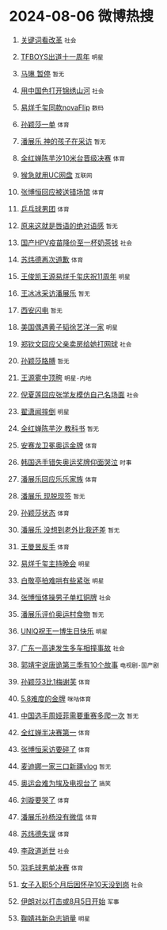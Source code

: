 # 2024-08-06 微博热搜 
1. [关键词看改革](https://m.weibo.cn/search?containerid=100103type%3D1%26t%3D10%26q%3D%23%E5%85%B3%E9%94%AE%E8%AF%8D%E7%9C%8B%E6%94%B9%E9%9D%A9%23&stream_entry_id=51&isnewpage=1&extparam=seat%3D1%26cate%3D10103%26q%3D%2523%25E5%2585%25B3%25E9%2594%25AE%25E8%25AF%258D%25E7%259C%258B%25E6%2594%25B9%25E9%259D%25A9%2523%26filter_type%3Drealtimehot%26dgr%3D0%26stream_entry_id%3D51%26c_type%3D51%26pos%3D0%26display_time%3D1722875214%26pre_seqid%3D172287521428099451132) `社会` 

2. [TFBOYS出道十一周年](https://m.weibo.cn/search?containerid=100103type%3D1%26t%3D10%26q%3DTFBOYS%E5%87%BA%E9%81%93%E5%8D%81%E4%B8%80%E5%91%A8%E5%B9%B4&stream_entry_id=31&isnewpage=1&extparam=seat%3D1%26cate%3D5001%26q%3DTFBOYS%25E5%2587%25BA%25E9%2581%2593%25E5%258D%2581%25E4%25B8%2580%25E5%2591%25A8%25E5%25B9%25B4%26dgr%3D0%26stream_entry_id%3D31%26band_rank%3D1%26pos%3D0%26lcate%3D5001%26filter_type%3Drealtimehot%26flag%3D1%26c_type%3D31%26realpos%3D1%26display_time%3D1722875214%26pre_seqid%3D172287521428099451132) `明星` 

3. [马琳 暂停](https://m.weibo.cn/search?containerid=100103type%3D1%26t%3D10%26q%3D%E9%A9%AC%E7%90%B3+%E6%9A%82%E5%81%9C&stream_entry_id=31&isnewpage=1&extparam=seat%3D1%26cate%3D5001%26q%3D%25E9%25A9%25AC%25E7%2590%25B3%2520%25E6%259A%2582%25E5%2581%259C%26dgr%3D0%26stream_entry_id%3D31%26band_rank%3D2%26pos%3D1%26lcate%3D5001%26filter_type%3Drealtimehot%26flag%3D2%26c_type%3D31%26realpos%3D2%26display_time%3D1722875214%26pre_seqid%3D172287521428099451132) `暂无` 

4. [用中国色打开锦绣山河](https://m.weibo.cn/search?containerid=100103type%3D1%26t%3D10%26q%3D%23%E7%94%A8%E4%B8%AD%E5%9B%BD%E8%89%B2%E6%89%93%E5%BC%80%E9%94%A6%E7%BB%A3%E5%B1%B1%E6%B2%B3%23&stream_entry_id=31&isnewpage=1&extparam=seat%3D1%26cate%3D5001%26q%3D%2523%25E7%2594%25A8%25E4%25B8%25AD%25E5%259B%25BD%25E8%2589%25B2%25E6%2589%2593%25E5%25BC%2580%25E9%2594%25A6%25E7%25BB%25A3%25E5%25B1%25B1%25E6%25B2%25B3%2523%26dgr%3D0%26stream_entry_id%3D31%26band_rank%3D3%26pos%3D2%26lcate%3D5001%26filter_type%3Drealtimehot%26flag%3D0%26c_type%3D31%26realpos%3D3%26display_time%3D1722875214%26pre_seqid%3D172287521428099451132) `社会` 

5. [易烊千玺同款novaFlip](https://m.weibo.cn/search?containerid=100103type%3D1%26t%3D10%26q%3D%23%E6%98%93%E7%83%8A%E5%8D%83%E7%8E%BA%E5%90%8C%E6%AC%BEnovaFlip%23&stream_entry_id=31&isnewpage=1&extparam=seat%3D1%26cate%3D5001%26q%3D%2523%25E6%2598%2593%25E7%2583%258A%25E5%258D%2583%25E7%258E%25BA%25E5%2590%258C%25E6%25AC%25BEnovaFlip%2523%26topic_ad%3D1%26dgr%3D0%26stream_entry_id%3D31%26band_rank%3D4%26adid%3D249274%26lcate%3D5001%26filter_type%3Drealtimehot%26is_ad_pos%3D1%26c_type%3D31%26pos%3D3%26display_time%3D1722875214%26pre_seqid%3D172287521428099451132) `数码` 

6. [孙颖莎一单](https://m.weibo.cn/search?containerid=100103type%3D1%26t%3D10%26q%3D%23%E5%AD%99%E9%A2%96%E8%8E%8E%E4%B8%80%E5%8D%95%23&stream_entry_id=31&isnewpage=1&extparam=seat%3D1%26cate%3D5001%26q%3D%2523%25E5%25AD%2599%25E9%25A2%2596%25E8%258E%258E%25E4%25B8%2580%25E5%258D%2595%2523%26dgr%3D0%26stream_entry_id%3D31%26band_rank%3D4%26pos%3D4%26lcate%3D5001%26filter_type%3Drealtimehot%26flag%3D16%26c_type%3D31%26realpos%3D4%26display_time%3D1722875214%26pre_seqid%3D172287521428099451132) `体育` 

7. [潘展乐 神的孩子在采访](https://m.weibo.cn/search?containerid=100103type%3D1%26t%3D10%26q%3D%E6%BD%98%E5%B1%95%E4%B9%90+%E7%A5%9E%E7%9A%84%E5%AD%A9%E5%AD%90%E5%9C%A8%E9%87%87%E8%AE%BF&stream_entry_id=31&isnewpage=1&extparam=seat%3D1%26cate%3D5001%26q%3D%25E6%25BD%2598%25E5%25B1%2595%25E4%25B9%2590%2520%25E7%25A5%259E%25E7%259A%2584%25E5%25AD%25A9%25E5%25AD%2590%25E5%259C%25A8%25E9%2587%2587%25E8%25AE%25BF%26dgr%3D0%26stream_entry_id%3D31%26band_rank%3D5%26pos%3D5%26lcate%3D5001%26filter_type%3Drealtimehot%26flag%3D16%26c_type%3D31%26realpos%3D5%26display_time%3D1722875214%26pre_seqid%3D172287521428099451132) `暂无` 

8. [全红婵陈芋汐10米台晋级决赛](https://m.weibo.cn/search?containerid=100103type%3D1%26t%3D10%26q%3D%23%E5%85%A8%E7%BA%A2%E5%A9%B5%E9%99%88%E8%8A%8B%E6%B1%9010%E7%B1%B3%E5%8F%B0%E6%99%8B%E7%BA%A7%E5%86%B3%E8%B5%9B%23&stream_entry_id=31&isnewpage=1&extparam=seat%3D1%26cate%3D5001%26q%3D%2523%25E5%2585%25A8%25E7%25BA%25A2%25E5%25A9%25B5%25E9%2599%2588%25E8%258A%258B%25E6%25B1%259010%25E7%25B1%25B3%25E5%258F%25B0%25E6%2599%258B%25E7%25BA%25A7%25E5%2586%25B3%25E8%25B5%259B%2523%26dgr%3D0%26stream_entry_id%3D31%26band_rank%3D6%26pos%3D6%26lcate%3D5001%26filter_type%3Drealtimehot%26flag%3D2%26c_type%3D31%26realpos%3D6%26display_time%3D1722875214%26pre_seqid%3D172287521428099451132) `体育` 

9. [猴急就用UC网盘](https://m.weibo.cn/search?containerid=100103type%3D1%26t%3D10%26q%3D%23%E7%8C%B4%E6%80%A5%E5%B0%B1%E7%94%A8UC%E7%BD%91%E7%9B%98%23&stream_entry_id=31&isnewpage=1&extparam=seat%3D1%26cate%3D5001%26q%3D%2523%25E7%258C%25B4%25E6%2580%25A5%25E5%25B0%25B1%25E7%2594%25A8UC%25E7%25BD%2591%25E7%259B%2598%2523%26topic_ad%3D1%26dgr%3D0%26stream_entry_id%3D31%26band_rank%3D7%26adid%3D249076%26lcate%3D5001%26filter_type%3Drealtimehot%26is_ad_pos%3D1%26c_type%3D31%26pos%3D7%26display_time%3D1722875214%26pre_seqid%3D172287521428099451132) `互联网` 

10. [张博恒回应被送错场馆](https://m.weibo.cn/search?containerid=100103type%3D1%26t%3D10%26q%3D%23%E5%BC%A0%E5%8D%9A%E6%81%92%E5%9B%9E%E5%BA%94%E8%A2%AB%E9%80%81%E9%94%99%E5%9C%BA%E9%A6%86%23&stream_entry_id=31&isnewpage=1&extparam=seat%3D1%26cate%3D5001%26q%3D%2523%25E5%25BC%25A0%25E5%258D%259A%25E6%2581%2592%25E5%259B%259E%25E5%25BA%2594%25E8%25A2%25AB%25E9%2580%2581%25E9%2594%2599%25E5%259C%25BA%25E9%25A6%2586%2523%26dgr%3D0%26stream_entry_id%3D31%26band_rank%3D7%26pos%3D8%26lcate%3D5001%26filter_type%3Drealtimehot%26flag%3D1%26c_type%3D31%26realpos%3D7%26display_time%3D1722875214%26pre_seqid%3D172287521428099451132) `体育` 

11. [乒乓球男团](https://m.weibo.cn/search?containerid=100103type%3D1%26t%3D10%26q%3D%E4%B9%92%E4%B9%93%E7%90%83%E7%94%B7%E5%9B%A2&stream_entry_id=31&isnewpage=1&extparam=seat%3D1%26cate%3D5001%26q%3D%25E4%25B9%2592%25E4%25B9%2593%25E7%2590%2583%25E7%2594%25B7%25E5%259B%25A2%26dgr%3D0%26stream_entry_id%3D31%26band_rank%3D8%26pos%3D9%26lcate%3D5001%26filter_type%3Drealtimehot%26flag%3D1%26c_type%3D31%26realpos%3D8%26display_time%3D1722875214%26pre_seqid%3D172287521428099451132) `体育` 

12. [原来这就是唇语的绝对语感](https://m.weibo.cn/search?containerid=100103type%3D1%26t%3D10%26q%3D%E5%8E%9F%E6%9D%A5%E8%BF%99%E5%B0%B1%E6%98%AF%E5%94%87%E8%AF%AD%E7%9A%84%E7%BB%9D%E5%AF%B9%E8%AF%AD%E6%84%9F&stream_entry_id=31&isnewpage=1&extparam=seat%3D1%26cate%3D5001%26q%3D%25E5%258E%259F%25E6%259D%25A5%25E8%25BF%2599%25E5%25B0%25B1%25E6%2598%25AF%25E5%2594%2587%25E8%25AF%25AD%25E7%259A%2584%25E7%25BB%259D%25E5%25AF%25B9%25E8%25AF%25AD%25E6%2584%259F%26dgr%3D0%26stream_entry_id%3D31%26band_rank%3D9%26pos%3D10%26lcate%3D5001%26filter_type%3Drealtimehot%26flag%3D2%26c_type%3D31%26realpos%3D9%26display_time%3D1722875214%26pre_seqid%3D172287521428099451132) `暂无` 

13. [国产HPV疫苗降价至一杯奶茶钱](https://m.weibo.cn/search?containerid=100103type%3D1%26t%3D10%26q%3D%23%E5%9B%BD%E4%BA%A7HPV%E7%96%AB%E8%8B%97%E9%99%8D%E4%BB%B7%E8%87%B3%E4%B8%80%E6%9D%AF%E5%A5%B6%E8%8C%B6%E9%92%B1%23&stream_entry_id=31&isnewpage=1&extparam=seat%3D1%26cate%3D5001%26q%3D%2523%25E5%259B%25BD%25E4%25BA%25A7HPV%25E7%2596%25AB%25E8%258B%2597%25E9%2599%258D%25E4%25BB%25B7%25E8%2587%25B3%25E4%25B8%2580%25E6%259D%25AF%25E5%25A5%25B6%25E8%258C%25B6%25E9%2592%25B1%2523%26dgr%3D0%26stream_entry_id%3D31%26band_rank%3D10%26pos%3D11%26lcate%3D5001%26filter_type%3Drealtimehot%26flag%3D0%26c_type%3D31%26realpos%3D10%26display_time%3D1722875214%26pre_seqid%3D172287521428099451132) `社会` 

14. [苏炜德再次道歉](https://m.weibo.cn/search?containerid=100103type%3D1%26t%3D10%26q%3D%23%E8%8B%8F%E7%82%9C%E5%BE%B7%E5%86%8D%E6%AC%A1%E9%81%93%E6%AD%89%23&stream_entry_id=31&isnewpage=1&extparam=seat%3D1%26cate%3D5001%26q%3D%2523%25E8%258B%258F%25E7%2582%259C%25E5%25BE%25B7%25E5%2586%258D%25E6%25AC%25A1%25E9%2581%2593%25E6%25AD%2589%2523%26dgr%3D0%26stream_entry_id%3D31%26band_rank%3D11%26pos%3D12%26lcate%3D5001%26filter_type%3Drealtimehot%26flag%3D0%26c_type%3D31%26realpos%3D11%26display_time%3D1722875214%26pre_seqid%3D172287521428099451132) `体育` 

15. [王俊凯王源易烊千玺庆祝11周年](https://m.weibo.cn/search?containerid=100103type%3D1%26t%3D10%26q%3D%23%E7%8E%8B%E4%BF%8A%E5%87%AF%E7%8E%8B%E6%BA%90%E6%98%93%E7%83%8A%E5%8D%83%E7%8E%BA%E5%BA%86%E7%A5%9D11%E5%91%A8%E5%B9%B4%23&stream_entry_id=31&isnewpage=1&extparam=seat%3D1%26cate%3D5001%26q%3D%2523%25E7%258E%258B%25E4%25BF%258A%25E5%2587%25AF%25E7%258E%258B%25E6%25BA%2590%25E6%2598%2593%25E7%2583%258A%25E5%258D%2583%25E7%258E%25BA%25E5%25BA%2586%25E7%25A5%259D11%25E5%2591%25A8%25E5%25B9%25B4%2523%26dgr%3D0%26stream_entry_id%3D31%26band_rank%3D12%26pos%3D13%26lcate%3D5001%26filter_type%3Drealtimehot%26flag%3D1%26c_type%3D31%26realpos%3D12%26display_time%3D1722875214%26pre_seqid%3D172287521428099451132) `明星` 

16. [王冰冰采访潘展乐](https://m.weibo.cn/search?containerid=100103type%3D1%26t%3D10%26q%3D%E7%8E%8B%E5%86%B0%E5%86%B0%E9%87%87%E8%AE%BF%E6%BD%98%E5%B1%95%E4%B9%90&stream_entry_id=31&isnewpage=1&extparam=seat%3D1%26cate%3D5001%26q%3D%25E7%258E%258B%25E5%2586%25B0%25E5%2586%25B0%25E9%2587%2587%25E8%25AE%25BF%25E6%25BD%2598%25E5%25B1%2595%25E4%25B9%2590%26dgr%3D0%26stream_entry_id%3D31%26band_rank%3D13%26pos%3D14%26lcate%3D5001%26filter_type%3Drealtimehot%26flag%3D0%26c_type%3D31%26realpos%3D13%26display_time%3D1722875214%26pre_seqid%3D172287521428099451132) `暂无` 

17. [西安闪电](https://m.weibo.cn/search?containerid=100103type%3D1%26t%3D10%26q%3D%E8%A5%BF%E5%AE%89%E9%97%AA%E7%94%B5&stream_entry_id=31&isnewpage=1&extparam=seat%3D1%26cate%3D5001%26q%3D%25E8%25A5%25BF%25E5%25AE%2589%25E9%2597%25AA%25E7%2594%25B5%26dgr%3D0%26stream_entry_id%3D31%26band_rank%3D14%26pos%3D15%26lcate%3D5001%26filter_type%3Drealtimehot%26flag%3D1%26c_type%3D31%26realpos%3D14%26display_time%3D1722875214%26pre_seqid%3D172287521428099451132) `暂无` 

18. [美国偶遇黄子韬徐艺洋一家](https://m.weibo.cn/search?containerid=100103type%3D1%26t%3D10%26q%3D%23%E7%BE%8E%E5%9B%BD%E5%81%B6%E9%81%87%E9%BB%84%E5%AD%90%E9%9F%AC%E5%BE%90%E8%89%BA%E6%B4%8B%E4%B8%80%E5%AE%B6%23&stream_entry_id=31&isnewpage=1&extparam=seat%3D1%26cate%3D5001%26q%3D%2523%25E7%25BE%258E%25E5%259B%25BD%25E5%2581%25B6%25E9%2581%2587%25E9%25BB%2584%25E5%25AD%2590%25E9%259F%25AC%25E5%25BE%2590%25E8%2589%25BA%25E6%25B4%258B%25E4%25B8%2580%25E5%25AE%25B6%2523%26dgr%3D0%26stream_entry_id%3D31%26band_rank%3D15%26pos%3D16%26lcate%3D5001%26filter_type%3Drealtimehot%26flag%3D0%26c_type%3D31%26realpos%3D15%26display_time%3D1722875214%26pre_seqid%3D172287521428099451132) `明星` 

19. [郑钦文回应父亲卖房给她打网球](https://m.weibo.cn/search?containerid=100103type%3D1%26t%3D10%26q%3D%23%E9%83%91%E9%92%A6%E6%96%87%E5%9B%9E%E5%BA%94%E7%88%B6%E4%BA%B2%E5%8D%96%E6%88%BF%E7%BB%99%E5%A5%B9%E6%89%93%E7%BD%91%E7%90%83%23&stream_entry_id=31&isnewpage=1&extparam=seat%3D1%26cate%3D5001%26q%3D%2523%25E9%2583%2591%25E9%2592%25A6%25E6%2596%2587%25E5%259B%259E%25E5%25BA%2594%25E7%2588%25B6%25E4%25BA%25B2%25E5%258D%2596%25E6%2588%25BF%25E7%25BB%2599%25E5%25A5%25B9%25E6%2589%2593%25E7%25BD%2591%25E7%2590%2583%2523%26dgr%3D0%26stream_entry_id%3D31%26band_rank%3D16%26pos%3D17%26lcate%3D5001%26filter_type%3Drealtimehot%26flag%3D0%26c_type%3D31%26realpos%3D16%26display_time%3D1722875214%26pre_seqid%3D172287521428099451132) `社会` 

20. [孙颖莎胳膊](https://m.weibo.cn/search?containerid=100103type%3D1%26t%3D10%26q%3D%E5%AD%99%E9%A2%96%E8%8E%8E%E8%83%B3%E8%86%8A&stream_entry_id=31&isnewpage=1&extparam=seat%3D1%26cate%3D5001%26q%3D%25E5%25AD%2599%25E9%25A2%2596%25E8%258E%258E%25E8%2583%25B3%25E8%2586%258A%26dgr%3D0%26stream_entry_id%3D31%26band_rank%3D17%26pos%3D18%26lcate%3D5001%26filter_type%3Drealtimehot%26flag%3D0%26c_type%3D31%26realpos%3D17%26display_time%3D1722875214%26pre_seqid%3D172287521428099451132) `暂无` 

21. [王源雾中顶胯](https://m.weibo.cn/search?containerid=100103type%3D1%26t%3D10%26q%3D%23%E7%8E%8B%E6%BA%90%E9%9B%BE%E4%B8%AD%E9%A1%B6%E8%83%AF%23&stream_entry_id=31&isnewpage=1&extparam=seat%3D1%26cate%3D5001%26q%3D%2523%25E7%258E%258B%25E6%25BA%2590%25E9%259B%25BE%25E4%25B8%25AD%25E9%25A1%25B6%25E8%2583%25AF%2523%26dgr%3D0%26stream_entry_id%3D31%26band_rank%3D18%26pos%3D19%26lcate%3D5001%26filter_type%3Drealtimehot%26flag%3D1%26c_type%3D31%26realpos%3D18%26display_time%3D1722875214%26pre_seqid%3D172287521428099451132) `明星-内地` 

22. [倪夏莲回应张学友模仿自己名场面](https://m.weibo.cn/search?containerid=100103type%3D1%26t%3D10%26q%3D%23%E5%80%AA%E5%A4%8F%E8%8E%B2%E5%9B%9E%E5%BA%94%E5%BC%A0%E5%AD%A6%E5%8F%8B%E6%A8%A1%E4%BB%BF%E8%87%AA%E5%B7%B1%E5%90%8D%E5%9C%BA%E9%9D%A2%23&stream_entry_id=31&isnewpage=1&extparam=seat%3D1%26cate%3D5001%26q%3D%2523%25E5%2580%25AA%25E5%25A4%258F%25E8%258E%25B2%25E5%259B%259E%25E5%25BA%2594%25E5%25BC%25A0%25E5%25AD%25A6%25E5%258F%258B%25E6%25A8%25A1%25E4%25BB%25BF%25E8%2587%25AA%25E5%25B7%25B1%25E5%2590%258D%25E5%259C%25BA%25E9%259D%25A2%2523%26dgr%3D0%26stream_entry_id%3D31%26band_rank%3D19%26pos%3D20%26lcate%3D5001%26filter_type%3Drealtimehot%26flag%3D0%26c_type%3D31%26realpos%3D19%26display_time%3D1722875214%26pre_seqid%3D172287521428099451132) `社会` 

23. [翟潇闻摔倒](https://m.weibo.cn/search?containerid=100103type%3D1%26t%3D10%26q%3D%23%E7%BF%9F%E6%BD%87%E9%97%BB%E6%91%94%E5%80%92%23&stream_entry_id=31&isnewpage=1&extparam=seat%3D1%26cate%3D5001%26q%3D%2523%25E7%25BF%259F%25E6%25BD%2587%25E9%2597%25BB%25E6%2591%2594%25E5%2580%2592%2523%26dgr%3D0%26stream_entry_id%3D31%26band_rank%3D20%26pos%3D21%26lcate%3D5001%26filter_type%3Drealtimehot%26flag%3D1%26c_type%3D31%26realpos%3D20%26display_time%3D1722875214%26pre_seqid%3D172287521428099451132) `明星` 

24. [全红婵陈芋汐 教科书](https://m.weibo.cn/search?containerid=100103type%3D1%26t%3D10%26q%3D%E5%85%A8%E7%BA%A2%E5%A9%B5%E9%99%88%E8%8A%8B%E6%B1%90+%E6%95%99%E7%A7%91%E4%B9%A6&stream_entry_id=31&isnewpage=1&extparam=seat%3D1%26cate%3D5001%26q%3D%25E5%2585%25A8%25E7%25BA%25A2%25E5%25A9%25B5%25E9%2599%2588%25E8%258A%258B%25E6%25B1%2590%2520%25E6%2595%2599%25E7%25A7%2591%25E4%25B9%25A6%26dgr%3D0%26stream_entry_id%3D31%26band_rank%3D21%26pos%3D22%26lcate%3D5001%26filter_type%3Drealtimehot%26flag%3D1%26c_type%3D31%26realpos%3D21%26display_time%3D1722875214%26pre_seqid%3D172287521428099451132) `暂无` 

25. [安赛龙卫冕奥运金牌](https://m.weibo.cn/search?containerid=100103type%3D1%26t%3D10%26q%3D%23%E5%AE%89%E8%B5%9B%E9%BE%99%E5%8D%AB%E5%86%95%E5%A5%A5%E8%BF%90%E9%87%91%E7%89%8C%23&stream_entry_id=31&isnewpage=1&extparam=seat%3D1%26cate%3D5001%26q%3D%2523%25E5%25AE%2589%25E8%25B5%259B%25E9%25BE%2599%25E5%258D%25AB%25E5%2586%2595%25E5%25A5%25A5%25E8%25BF%2590%25E9%2587%2591%25E7%2589%258C%2523%26dgr%3D0%26stream_entry_id%3D31%26band_rank%3D22%26pos%3D23%26lcate%3D5001%26filter_type%3Drealtimehot%26flag%3D1%26c_type%3D31%26realpos%3D22%26display_time%3D1722875214%26pre_seqid%3D172287521428099451132) `体育` 

26. [韩国选手错失奥运奖牌仰面哭泣](https://m.weibo.cn/search?containerid=100103type%3D1%26t%3D10%26q%3D%23%E9%9F%A9%E5%9B%BD%E9%80%89%E6%89%8B%E9%94%99%E5%A4%B1%E5%A5%A5%E8%BF%90%E5%A5%96%E7%89%8C%E4%BB%B0%E9%9D%A2%E5%93%AD%E6%B3%A3%23&stream_entry_id=31&isnewpage=1&extparam=seat%3D1%26cate%3D5001%26q%3D%2523%25E9%259F%25A9%25E5%259B%25BD%25E9%2580%2589%25E6%2589%258B%25E9%2594%2599%25E5%25A4%25B1%25E5%25A5%25A5%25E8%25BF%2590%25E5%25A5%2596%25E7%2589%258C%25E4%25BB%25B0%25E9%259D%25A2%25E5%2593%25AD%25E6%25B3%25A3%2523%26dgr%3D0%26stream_entry_id%3D31%26band_rank%3D23%26pos%3D24%26lcate%3D5001%26filter_type%3Drealtimehot%26flag%3D0%26c_type%3D31%26realpos%3D23%26display_time%3D1722875214%26pre_seqid%3D172287521428099451132) `时事` 

27. [潘展乐回应乐乐家族](https://m.weibo.cn/search?containerid=100103type%3D1%26t%3D10%26q%3D%23%E6%BD%98%E5%B1%95%E4%B9%90%E5%9B%9E%E5%BA%94%E4%B9%90%E4%B9%90%E5%AE%B6%E6%97%8F%23&stream_entry_id=31&isnewpage=1&extparam=seat%3D1%26cate%3D5001%26q%3D%2523%25E6%25BD%2598%25E5%25B1%2595%25E4%25B9%2590%25E5%259B%259E%25E5%25BA%2594%25E4%25B9%2590%25E4%25B9%2590%25E5%25AE%25B6%25E6%2597%258F%2523%26dgr%3D0%26stream_entry_id%3D31%26band_rank%3D24%26pos%3D25%26lcate%3D5001%26filter_type%3Drealtimehot%26flag%3D0%26c_type%3D31%26realpos%3D24%26display_time%3D1722875214%26pre_seqid%3D172287521428099451132) `体育` 

28. [潘展乐 现脱现签](https://m.weibo.cn/search?containerid=100103type%3D1%26t%3D10%26q%3D%E6%BD%98%E5%B1%95%E4%B9%90+%E7%8E%B0%E8%84%B1%E7%8E%B0%E7%AD%BE&stream_entry_id=31&isnewpage=1&extparam=seat%3D1%26cate%3D5001%26q%3D%25E6%25BD%2598%25E5%25B1%2595%25E4%25B9%2590%2520%25E7%258E%25B0%25E8%2584%25B1%25E7%258E%25B0%25E7%25AD%25BE%26dgr%3D0%26stream_entry_id%3D31%26band_rank%3D25%26pos%3D26%26lcate%3D5001%26filter_type%3Drealtimehot%26flag%3D0%26c_type%3D31%26realpos%3D25%26display_time%3D1722875214%26pre_seqid%3D172287521428099451132) `暂无` 

29. [孙颖莎状态](https://m.weibo.cn/search?containerid=100103type%3D1%26t%3D10%26q%3D%E5%AD%99%E9%A2%96%E8%8E%8E%E7%8A%B6%E6%80%81&stream_entry_id=31&isnewpage=1&extparam=seat%3D1%26cate%3D5001%26q%3D%25E5%25AD%2599%25E9%25A2%2596%25E8%258E%258E%25E7%258A%25B6%25E6%2580%2581%26dgr%3D0%26stream_entry_id%3D31%26band_rank%3D26%26pos%3D27%26lcate%3D5001%26filter_type%3Drealtimehot%26flag%3D0%26c_type%3D31%26realpos%3D26%26display_time%3D1722875214%26pre_seqid%3D172287521428099451132) `体育` 

30. [潘展乐 没想到老外比我还差](https://m.weibo.cn/search?containerid=100103type%3D1%26t%3D10%26q%3D%E6%BD%98%E5%B1%95%E4%B9%90+%E6%B2%A1%E6%83%B3%E5%88%B0%E8%80%81%E5%A4%96%E6%AF%94%E6%88%91%E8%BF%98%E5%B7%AE&stream_entry_id=31&isnewpage=1&extparam=seat%3D1%26cate%3D5001%26q%3D%25E6%25BD%2598%25E5%25B1%2595%25E4%25B9%2590%2520%25E6%25B2%25A1%25E6%2583%25B3%25E5%2588%25B0%25E8%2580%2581%25E5%25A4%2596%25E6%25AF%2594%25E6%2588%2591%25E8%25BF%2598%25E5%25B7%25AE%26dgr%3D0%26stream_entry_id%3D31%26band_rank%3D27%26pos%3D28%26lcate%3D5001%26filter_type%3Drealtimehot%26flag%3D0%26c_type%3D31%26realpos%3D27%26display_time%3D1722875214%26pre_seqid%3D172287521428099451132) `暂无` 

31. [王曼昱反手](https://m.weibo.cn/search?containerid=100103type%3D1%26t%3D10%26q%3D%23%E7%8E%8B%E6%9B%BC%E6%98%B1%E5%8F%8D%E6%89%8B%23&stream_entry_id=31&isnewpage=1&extparam=seat%3D1%26cate%3D5001%26q%3D%2523%25E7%258E%258B%25E6%259B%25BC%25E6%2598%25B1%25E5%258F%258D%25E6%2589%258B%2523%26dgr%3D0%26stream_entry_id%3D31%26band_rank%3D28%26pos%3D29%26lcate%3D5001%26filter_type%3Drealtimehot%26flag%3D0%26c_type%3D31%26realpos%3D28%26display_time%3D1722875214%26pre_seqid%3D172287521428099451132) `体育` 

32. [易烊千玺主持晚会](https://m.weibo.cn/search?containerid=100103type%3D1%26t%3D10%26q%3D%23%E6%98%93%E7%83%8A%E5%8D%83%E7%8E%BA%E4%B8%BB%E6%8C%81%E6%99%9A%E4%BC%9A%23&stream_entry_id=31&isnewpage=1&extparam=seat%3D1%26cate%3D5001%26q%3D%2523%25E6%2598%2593%25E7%2583%258A%25E5%258D%2583%25E7%258E%25BA%25E4%25B8%25BB%25E6%258C%2581%25E6%2599%259A%25E4%25BC%259A%2523%26dgr%3D0%26stream_entry_id%3D31%26band_rank%3D29%26pos%3D30%26lcate%3D5001%26filter_type%3Drealtimehot%26flag%3D0%26c_type%3D31%26realpos%3D29%26display_time%3D1722875214%26pre_seqid%3D172287521428099451132) `明星` 

33. [白敬亭拍难哄有些紧张](https://m.weibo.cn/search?containerid=100103type%3D1%26t%3D10%26q%3D%23%E7%99%BD%E6%95%AC%E4%BA%AD%E6%8B%8D%E9%9A%BE%E5%93%84%E6%9C%89%E4%BA%9B%E7%B4%A7%E5%BC%A0%23&stream_entry_id=31&isnewpage=1&extparam=seat%3D1%26cate%3D5001%26q%3D%2523%25E7%2599%25BD%25E6%2595%25AC%25E4%25BA%25AD%25E6%258B%258D%25E9%259A%25BE%25E5%2593%2584%25E6%259C%2589%25E4%25BA%259B%25E7%25B4%25A7%25E5%25BC%25A0%2523%26dgr%3D0%26stream_entry_id%3D31%26band_rank%3D30%26pos%3D31%26lcate%3D5001%26filter_type%3Drealtimehot%26flag%3D1%26c_type%3D31%26realpos%3D30%26display_time%3D1722875214%26pre_seqid%3D172287521428099451132) `明星` 

34. [张博恒体操男子单杠铜牌](https://m.weibo.cn/search?containerid=100103type%3D1%26t%3D10%26q%3D%23%E5%BC%A0%E5%8D%9A%E6%81%92%E4%BD%93%E6%93%8D%E7%94%B7%E5%AD%90%E5%8D%95%E6%9D%A0%E9%93%9C%E7%89%8C%23&stream_entry_id=31&isnewpage=1&extparam=seat%3D1%26cate%3D5001%26q%3D%2523%25E5%25BC%25A0%25E5%258D%259A%25E6%2581%2592%25E4%25BD%2593%25E6%2593%258D%25E7%2594%25B7%25E5%25AD%2590%25E5%258D%2595%25E6%259D%25A0%25E9%2593%259C%25E7%2589%258C%2523%26dgr%3D0%26stream_entry_id%3D31%26band_rank%3D31%26pos%3D32%26lcate%3D5001%26filter_type%3Drealtimehot%26flag%3D0%26c_type%3D31%26realpos%3D31%26display_time%3D1722875214%26pre_seqid%3D172287521428099451132) `社会` 

35. [潘展乐评价奥运村食物](https://m.weibo.cn/search?containerid=100103type%3D1%26t%3D10%26q%3D%E6%BD%98%E5%B1%95%E4%B9%90%E8%AF%84%E4%BB%B7%E5%A5%A5%E8%BF%90%E6%9D%91%E9%A3%9F%E7%89%A9&stream_entry_id=31&isnewpage=1&extparam=seat%3D1%26cate%3D5001%26q%3D%25E6%25BD%2598%25E5%25B1%2595%25E4%25B9%2590%25E8%25AF%2584%25E4%25BB%25B7%25E5%25A5%25A5%25E8%25BF%2590%25E6%259D%2591%25E9%25A3%259F%25E7%2589%25A9%26dgr%3D0%26stream_entry_id%3D31%26band_rank%3D32%26pos%3D33%26lcate%3D5001%26filter_type%3Drealtimehot%26flag%3D1%26c_type%3D31%26realpos%3D32%26display_time%3D1722875214%26pre_seqid%3D172287521428099451132) `暂无` 

36. [UNIQ祝王一博生日快乐](https://m.weibo.cn/search?containerid=100103type%3D1%26t%3D10%26q%3D%23UNIQ%E7%A5%9D%E7%8E%8B%E4%B8%80%E5%8D%9A%E7%94%9F%E6%97%A5%E5%BF%AB%E4%B9%90%23&stream_entry_id=31&isnewpage=1&extparam=seat%3D1%26cate%3D5001%26q%3D%2523UNIQ%25E7%25A5%259D%25E7%258E%258B%25E4%25B8%2580%25E5%258D%259A%25E7%2594%259F%25E6%2597%25A5%25E5%25BF%25AB%25E4%25B9%2590%2523%26dgr%3D0%26stream_entry_id%3D31%26band_rank%3D33%26pos%3D34%26lcate%3D5001%26filter_type%3Drealtimehot%26flag%3D1%26c_type%3D31%26realpos%3D33%26display_time%3D1722875214%26pre_seqid%3D172287521428099451132) `明星` 

37. [广东一高速发生多车相撞事故](https://m.weibo.cn/search?containerid=100103type%3D1%26t%3D10%26q%3D%23%E5%B9%BF%E4%B8%9C%E4%B8%80%E9%AB%98%E9%80%9F%E5%8F%91%E7%94%9F%E5%A4%9A%E8%BD%A6%E7%9B%B8%E6%92%9E%E4%BA%8B%E6%95%85%23&stream_entry_id=31&isnewpage=1&extparam=seat%3D1%26cate%3D5001%26q%3D%2523%25E5%25B9%25BF%25E4%25B8%259C%25E4%25B8%2580%25E9%25AB%2598%25E9%2580%259F%25E5%258F%2591%25E7%2594%259F%25E5%25A4%259A%25E8%25BD%25A6%25E7%259B%25B8%25E6%2592%259E%25E4%25BA%258B%25E6%2595%2585%2523%26dgr%3D0%26stream_entry_id%3D31%26band_rank%3D34%26pos%3D35%26lcate%3D5001%26filter_type%3Drealtimehot%26flag%3D1%26c_type%3D31%26realpos%3D34%26display_time%3D1722875214%26pre_seqid%3D172287521428099451132) `社会` 

38. [郭靖宇说唐诡第三季有10个故事](https://m.weibo.cn/search?containerid=100103type%3D1%26t%3D10%26q%3D%E9%83%AD%E9%9D%96%E5%AE%87%E8%AF%B4%E5%94%90%E8%AF%A1%E7%AC%AC%E4%B8%89%E5%AD%A3%E6%9C%8910%E4%B8%AA%E6%95%85%E4%BA%8B&stream_entry_id=31&isnewpage=1&extparam=seat%3D1%26cate%3D5001%26q%3D%25E9%2583%25AD%25E9%259D%2596%25E5%25AE%2587%25E8%25AF%25B4%25E5%2594%2590%25E8%25AF%25A1%25E7%25AC%25AC%25E4%25B8%2589%25E5%25AD%25A3%25E6%259C%258910%25E4%25B8%25AA%25E6%2595%2585%25E4%25BA%258B%26dgr%3D0%26stream_entry_id%3D31%26band_rank%3D35%26pos%3D36%26lcate%3D5001%26filter_type%3Drealtimehot%26flag%3D1%26c_type%3D31%26realpos%3D35%26display_time%3D1722875214%26pre_seqid%3D172287521428099451132) `电视剧-国产剧` 

39. [孙颖莎3比1梅谢芙](https://m.weibo.cn/search?containerid=100103type%3D1%26t%3D10%26q%3D%23%E5%AD%99%E9%A2%96%E8%8E%8E3%E6%AF%941%E6%A2%85%E8%B0%A2%E8%8A%99%23&stream_entry_id=31&isnewpage=1&extparam=seat%3D1%26cate%3D5001%26q%3D%2523%25E5%25AD%2599%25E9%25A2%2596%25E8%258E%258E3%25E6%25AF%25941%25E6%25A2%2585%25E8%25B0%25A2%25E8%258A%2599%2523%26dgr%3D0%26stream_entry_id%3D31%26band_rank%3D36%26pos%3D37%26lcate%3D5001%26filter_type%3Drealtimehot%26flag%3D0%26c_type%3D31%26realpos%3D36%26display_time%3D1722875214%26pre_seqid%3D172287521428099451132) `体育` 

40. [5.8难度的金牌](https://m.weibo.cn/search?containerid=100103type%3D1%26t%3D10%26q%3D%235.8%E9%9A%BE%E5%BA%A6%E7%9A%84%E9%87%91%E7%89%8C%23&stream_entry_id=31&isnewpage=1&extparam=seat%3D1%26cate%3D5001%26q%3D%25235.8%25E9%259A%25BE%25E5%25BA%25A6%25E7%259A%2584%25E9%2587%2591%25E7%2589%258C%2523%26dgr%3D0%26stream_entry_id%3D31%26band_rank%3D37%26pos%3D38%26lcate%3D5001%26filter_type%3Drealtimehot%26flag%3D0%26c_type%3D31%26realpos%3D37%26display_time%3D1722875214%26pre_seqid%3D172287521428099451132) `咪咕体育` 

41. [中国选手周娅菲需要重赛多爬一次](https://m.weibo.cn/search?containerid=100103type%3D1%26t%3D10%26q%3D%E4%B8%AD%E5%9B%BD%E9%80%89%E6%89%8B%E5%91%A8%E5%A8%85%E8%8F%B2%E9%9C%80%E8%A6%81%E9%87%8D%E8%B5%9B%E5%A4%9A%E7%88%AC%E4%B8%80%E6%AC%A1&stream_entry_id=31&isnewpage=1&extparam=seat%3D1%26cate%3D5001%26q%3D%25E4%25B8%25AD%25E5%259B%25BD%25E9%2580%2589%25E6%2589%258B%25E5%2591%25A8%25E5%25A8%2585%25E8%258F%25B2%25E9%259C%2580%25E8%25A6%2581%25E9%2587%258D%25E8%25B5%259B%25E5%25A4%259A%25E7%2588%25AC%25E4%25B8%2580%25E6%25AC%25A1%26dgr%3D0%26stream_entry_id%3D31%26band_rank%3D38%26pos%3D39%26lcate%3D5001%26filter_type%3Drealtimehot%26flag%3D0%26c_type%3D31%26realpos%3D38%26display_time%3D1722875214%26pre_seqid%3D172287521428099451132) `暂无` 

42. [全红婵半决赛第一](https://m.weibo.cn/search?containerid=100103type%3D1%26t%3D10%26q%3D%23%E5%85%A8%E7%BA%A2%E5%A9%B5%E5%8D%8A%E5%86%B3%E8%B5%9B%E7%AC%AC%E4%B8%80%23&stream_entry_id=31&isnewpage=1&extparam=seat%3D1%26cate%3D5001%26q%3D%2523%25E5%2585%25A8%25E7%25BA%25A2%25E5%25A9%25B5%25E5%258D%258A%25E5%2586%25B3%25E8%25B5%259B%25E7%25AC%25AC%25E4%25B8%2580%2523%26dgr%3D0%26stream_entry_id%3D31%26band_rank%3D39%26pos%3D40%26lcate%3D5001%26filter_type%3Drealtimehot%26flag%3D1%26c_type%3D31%26realpos%3D39%26display_time%3D1722875214%26pre_seqid%3D172287521428099451132) `体育` 

43. [张博恒采访要碎了](https://m.weibo.cn/search?containerid=100103type%3D1%26t%3D10%26q%3D%23%E5%BC%A0%E5%8D%9A%E6%81%92%E9%87%87%E8%AE%BF%E8%A6%81%E7%A2%8E%E4%BA%86%23&stream_entry_id=31&isnewpage=1&extparam=seat%3D1%26cate%3D5001%26q%3D%2523%25E5%25BC%25A0%25E5%258D%259A%25E6%2581%2592%25E9%2587%2587%25E8%25AE%25BF%25E8%25A6%2581%25E7%25A2%258E%25E4%25BA%2586%2523%26dgr%3D0%26stream_entry_id%3D31%26band_rank%3D40%26pos%3D41%26lcate%3D5001%26filter_type%3Drealtimehot%26flag%3D1%26c_type%3D31%26realpos%3D40%26display_time%3D1722875214%26pre_seqid%3D172287521428099451132) `体育` 

44. [麦迪娜一家三口新疆vlog](https://m.weibo.cn/search?containerid=100103type%3D1%26t%3D10%26q%3D%E9%BA%A6%E8%BF%AA%E5%A8%9C%E4%B8%80%E5%AE%B6%E4%B8%89%E5%8F%A3%E6%96%B0%E7%96%86vlog&stream_entry_id=31&isnewpage=1&extparam=seat%3D1%26cate%3D5001%26q%3D%25E9%25BA%25A6%25E8%25BF%25AA%25E5%25A8%259C%25E4%25B8%2580%25E5%25AE%25B6%25E4%25B8%2589%25E5%258F%25A3%25E6%2596%25B0%25E7%2596%2586vlog%26dgr%3D0%26stream_entry_id%3D31%26band_rank%3D41%26pos%3D42%26lcate%3D5001%26filter_type%3Drealtimehot%26flag%3D0%26c_type%3D31%26realpos%3D41%26display_time%3D1722875214%26pre_seqid%3D172287521428099451132) `暂无` 

45. [奥运会难为埃及电视台了](https://m.weibo.cn/search?containerid=100103type%3D1%26t%3D10%26q%3D%23%E5%A5%A5%E8%BF%90%E4%BC%9A%E9%9A%BE%E4%B8%BA%E5%9F%83%E5%8F%8A%E7%94%B5%E8%A7%86%E5%8F%B0%E4%BA%86%23&stream_entry_id=31&isnewpage=1&extparam=seat%3D1%26cate%3D5001%26q%3D%2523%25E5%25A5%25A5%25E8%25BF%2590%25E4%25BC%259A%25E9%259A%25BE%25E4%25B8%25BA%25E5%259F%2583%25E5%258F%258A%25E7%2594%25B5%25E8%25A7%2586%25E5%258F%25B0%25E4%25BA%2586%2523%26dgr%3D0%26stream_entry_id%3D31%26band_rank%3D42%26pos%3D43%26lcate%3D5001%26filter_type%3Drealtimehot%26flag%3D0%26c_type%3D31%26realpos%3D42%26display_time%3D1722875214%26pre_seqid%3D172287521428099451132) `搞笑` 

46. [刘璇要哭了](https://m.weibo.cn/search?containerid=100103type%3D1%26t%3D10%26q%3D%23%E5%88%98%E7%92%87%E8%A6%81%E5%93%AD%E4%BA%86%23&stream_entry_id=31&isnewpage=1&extparam=seat%3D1%26cate%3D5001%26q%3D%2523%25E5%2588%2598%25E7%2592%2587%25E8%25A6%2581%25E5%2593%25AD%25E4%25BA%2586%2523%26dgr%3D0%26stream_entry_id%3D31%26band_rank%3D43%26pos%3D44%26lcate%3D5001%26filter_type%3Drealtimehot%26flag%3D0%26c_type%3D31%26realpos%3D43%26display_time%3D1722875214%26pre_seqid%3D172287521428099451132) `体育` 

47. [潘展乐孙杨没有微信](https://m.weibo.cn/search?containerid=100103type%3D1%26t%3D10%26q%3D%23%E6%BD%98%E5%B1%95%E4%B9%90%E5%AD%99%E6%9D%A8%E6%B2%A1%E6%9C%89%E5%BE%AE%E4%BF%A1%23&stream_entry_id=31&isnewpage=1&extparam=seat%3D1%26cate%3D5001%26q%3D%2523%25E6%25BD%2598%25E5%25B1%2595%25E4%25B9%2590%25E5%25AD%2599%25E6%259D%25A8%25E6%25B2%25A1%25E6%259C%2589%25E5%25BE%25AE%25E4%25BF%25A1%2523%26dgr%3D0%26stream_entry_id%3D31%26band_rank%3D44%26pos%3D45%26lcate%3D5001%26filter_type%3Drealtimehot%26flag%3D1%26c_type%3D31%26realpos%3D44%26display_time%3D1722875214%26pre_seqid%3D172287521428099451132) `体育` 

48. [苏炜德失误](https://m.weibo.cn/search?containerid=100103type%3D1%26t%3D10%26q%3D%E8%8B%8F%E7%82%9C%E5%BE%B7%E5%A4%B1%E8%AF%AF&stream_entry_id=31&isnewpage=1&extparam=seat%3D1%26cate%3D5001%26q%3D%25E8%258B%258F%25E7%2582%259C%25E5%25BE%25B7%25E5%25A4%25B1%25E8%25AF%25AF%26dgr%3D0%26stream_entry_id%3D31%26band_rank%3D45%26pos%3D46%26lcate%3D5001%26filter_type%3Drealtimehot%26flag%3D0%26c_type%3D31%26realpos%3D45%26display_time%3D1722875214%26pre_seqid%3D172287521428099451132) `体育` 

49. [李政道逝世](https://m.weibo.cn/search?containerid=100103type%3D1%26t%3D10%26q%3D%23%E6%9D%8E%E6%94%BF%E9%81%93%E9%80%9D%E4%B8%96%23&stream_entry_id=31&isnewpage=1&extparam=seat%3D1%26cate%3D5001%26q%3D%2523%25E6%259D%258E%25E6%2594%25BF%25E9%2581%2593%25E9%2580%259D%25E4%25B8%2596%2523%26dgr%3D0%26stream_entry_id%3D31%26band_rank%3D46%26pos%3D47%26lcate%3D5001%26filter_type%3Drealtimehot%26flag%3D0%26c_type%3D31%26realpos%3D46%26display_time%3D1722875214%26pre_seqid%3D172287521428099451132) `社会` 

50. [羽毛球男单决赛](https://m.weibo.cn/search?containerid=100103type%3D1%26t%3D10%26q%3D%E7%BE%BD%E6%AF%9B%E7%90%83%E7%94%B7%E5%8D%95%E5%86%B3%E8%B5%9B&stream_entry_id=31&isnewpage=1&extparam=seat%3D1%26cate%3D5001%26q%3D%25E7%25BE%25BD%25E6%25AF%259B%25E7%2590%2583%25E7%2594%25B7%25E5%258D%2595%25E5%2586%25B3%25E8%25B5%259B%26dgr%3D0%26stream_entry_id%3D31%26band_rank%3D47%26pos%3D48%26lcate%3D5001%26filter_type%3Drealtimehot%26flag%3D0%26c_type%3D31%26realpos%3D47%26display_time%3D1722875214%26pre_seqid%3D172287521428099451132) `体育` 

51. [女子入职5个月后因怀孕10天没到岗](https://m.weibo.cn/search?containerid=100103type%3D1%26t%3D10%26q%3D%23%E5%A5%B3%E5%AD%90%E5%85%A5%E8%81%8C5%E4%B8%AA%E6%9C%88%E5%90%8E%E5%9B%A0%E6%80%80%E5%AD%9510%E5%A4%A9%E6%B2%A1%E5%88%B0%E5%B2%97%23&stream_entry_id=31&isnewpage=1&extparam=seat%3D1%26cate%3D5001%26q%3D%2523%25E5%25A5%25B3%25E5%25AD%2590%25E5%2585%25A5%25E8%2581%258C5%25E4%25B8%25AA%25E6%259C%2588%25E5%2590%258E%25E5%259B%25A0%25E6%2580%2580%25E5%25AD%259510%25E5%25A4%25A9%25E6%25B2%25A1%25E5%2588%25B0%25E5%25B2%2597%2523%26dgr%3D0%26stream_entry_id%3D31%26band_rank%3D48%26pos%3D49%26lcate%3D5001%26filter_type%3Drealtimehot%26flag%3D0%26c_type%3D31%26realpos%3D48%26display_time%3D1722875214%26pre_seqid%3D172287521428099451132) `社会` 

52. [伊朗对以打击或8月5日开始](https://m.weibo.cn/search?containerid=100103type%3D1%26t%3D10%26q%3D%23%E4%BC%8A%E6%9C%97%E5%AF%B9%E4%BB%A5%E6%89%93%E5%87%BB%E6%88%968%E6%9C%885%E6%97%A5%E5%BC%80%E5%A7%8B%23&stream_entry_id=31&isnewpage=1&extparam=seat%3D1%26cate%3D5001%26q%3D%2523%25E4%25BC%258A%25E6%259C%2597%25E5%25AF%25B9%25E4%25BB%25A5%25E6%2589%2593%25E5%2587%25BB%25E6%2588%25968%25E6%259C%25885%25E6%2597%25A5%25E5%25BC%2580%25E5%25A7%258B%2523%26dgr%3D0%26stream_entry_id%3D31%26band_rank%3D49%26pos%3D50%26lcate%3D5001%26filter_type%3Drealtimehot%26flag%3D0%26c_type%3D31%26realpos%3D49%26display_time%3D1722875214%26pre_seqid%3D172287521428099451132) `军事` 

53. [鞠婧祎新杂志销量](https://m.weibo.cn/search?containerid=100103type%3D1%26t%3D10%26q%3D%23%E9%9E%A0%E5%A9%A7%E7%A5%8E%E6%96%B0%E6%9D%82%E5%BF%97%E9%94%80%E9%87%8F%23&stream_entry_id=31&isnewpage=1&extparam=seat%3D1%26cate%3D5001%26q%3D%2523%25E9%259E%25A0%25E5%25A9%25A7%25E7%25A5%258E%25E6%2596%25B0%25E6%259D%2582%25E5%25BF%2597%25E9%2594%2580%25E9%2587%258F%2523%26dgr%3D0%26stream_entry_id%3D31%26band_rank%3D50%26pos%3D51%26lcate%3D5001%26filter_type%3Drealtimehot%26flag%3D0%26c_type%3D31%26realpos%3D50%26display_time%3D1722875214%26pre_seqid%3D172287521428099451132) `明星` 
